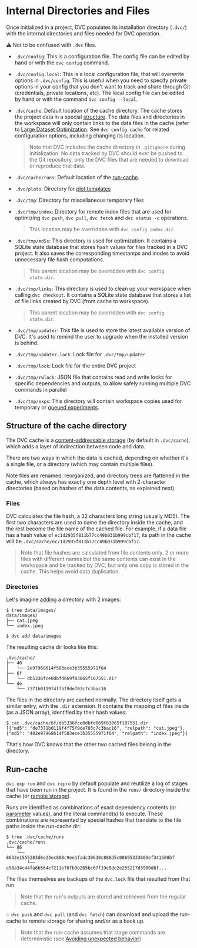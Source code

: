 # Internal Directories and Files

Once initialized in a <abbr>project</abbr>, DVC populates its installation
directory (`.dvc/`) with the internal directories and files needed for DVC
operation.

⚠️ Not to be confused with `.dvc` files.

- `.dvc/config`: This is a configuration file. The config file can be edited by
  hand or with the `dvc config` command.

- `.dvc/config.local`: This is a local configuration file, that will overwrite
  options in `.dvc/config`. This is useful when you need to specify private
  options in your config that you don't want to track and share through Git
  (credentials, private locations, etc). The local config file can be edited by
  hand or with the command `dvc config --local`.

- `.dvc/cache`: Default location of the <abbr>cache</abbr> directory. The cache
  stores the project data in a special
  [structure](#structure-of-the-cache-directory). The data files and directories
  in the <abbr>workspace</abbr> will only contain links to the data files in the
  cache (refer to
  [Large Dataset Optimization](/doc/user-guide/data-management/large-dataset-optimization).
  See `dvc config cache` for related configuration options, including changing
  its location.

  > Note that DVC includes the cache directory in `.gitignore` during
  > initialization. No data tracked by DVC should ever be pushed to the Git
  > repository, only the <abbr>DVC files</abbr> that are needed to download or
  > reproduce that data.

- `.dvc/cache/runs`: Default location of the [run-cache](#run-cache).

- `.dvc/plots`: Directory for
  [plot templates](/doc/user-guide/experiment-management/visualizing-plots#plot-templates-data-series-only)

- `.dvc/tmp`: Directory for miscellaneous temporary files

- `.dvc/tmp/index`: Directory for remote index files that are used for
  optimizing `dvc push`, `dvc pull`, `dvc fetch` and `dvc status -c` operations.

  > This location may be overridden with `dvc config index.dir`.

- `.dvc/tmp/md5s`: This directory is used for optimization. It contains a SQLite
  state database that stores hash values for files tracked in a DVC project. It
  also saves the corresponding timestamps and inodes to avoid unnecessary file
  hash computations.

  > This parent location may be overridden with `dvc config state.dir`.

- `.dvc/tmp/links`: This directory is used to clean up your workspace when
  calling `dvc checkout`. It contains a SQLite state database that stores a list
  of file links created by DVC (from cache to <abbr>workspace</abbr>).

  > This parent location may be overridden with `dvc config state.dir`.

- `.dvc/tmp/updater`: This file is used to store the latest available version of
  DVC. It's used to remind the user to upgrade when the installed version is
  behind.

- `.dvc/tmp/updater.lock`: Lock file for `.dvc/tmp/updater`

- `.dvc/tmp/lock`: Lock file for the entire DVC project

- `.dvc/tmp/rwlock`: JSON file that contains read and write locks for specific
  dependencies and outputs, to allow safely running multiple DVC commands in
  parallel

- `.dvc/tmp/exps`: This directory will contain workspace copies used for
  temporary or [queued experiments].

[queued experiments]:
  /doc/user-guide/experiment-management/running-experiments#the-experiments-queue

## Structure of the cache directory

The DVC cache is a
[content-addressable storage](https://en.wikipedia.org/wiki/Content-addressable_storage)
(by default in `.dvc/cache`), which adds a layer of indirection between code and
data.

There are two ways in which the data is <abbr>cached</abbr>, depending on
whether it's a single file, or a directory (which may contain multiple files).

Note files are renamed, reorganized, and directory trees are flattened in the
cache, which always has exactly one depth level with 2-character directories
(based on hashes of the data contents, as explained next).

### Files

DVC calculates the file hash, a 32 characters long string (usually MD5). The
first two characters are used to name the directory inside the cache, and the
rest become the file name of the cached file. For example, if a data file has a
hash value of `ec1d2935f811b77cc49b031b999cbf17`, its path in the cache will be
`.dvc/cache/ec/1d2935f811b77cc49b031b999cbf17`.

> Note that file hashes are calculated from file contents only. 2 or more files
> with different names but the same contents can exist in the workspace and be
> tracked by DVC, but only one copy is stored in the cache. This helps avoid
> data duplication.

### Directories

Let's imagine [adding](/doc/command-reference/add) a directory with 2 images:

```dvc
$ tree data/images/
data/images/
├── cat.jpeg
└── index.jpeg

$ dvc add data/images
```

The resulting cache dir looks like this:

```dvc
.dvc/cache/
├── 40
│   └── 2e97968614f583ece3b35555971f64
├── 6f
│   └── db5336fce0dbfd669f83065f107551.dir
└── de
    └── 7371b0119f4f75f9de703c7c3bac16
```

The files in the directory are cached normally. The directory itself gets a
similar entry, with the `.dir` extension. It contains the mapping of files
inside (as a JSON array), identified by their hash values:

```dvc
$ cat .dvc/cache/6f/db5336fce0dbfd669f83065f107551.dir
[{"md5": "de7371b0119f4f75f9de703c7c3bac16", "relpath": "cat.jpeg"},
{"md5": "402e97968614f583ece3b35555971f64", "relpath": "index.jpeg"}]
```

That's how DVC knows that the other two cached files belong in the directory.

## Run-cache

`dvc exp run` and `dvc repro` by default populate and reutilize a log of stages
that have been run in the project. It is found in the `runs/` directory inside
the cache (or [remote storage](/doc/command-reference/remote)).

Runs are identified as combinations of exact <abbr>dependency</abbr> contents
(or [parameter](/doc/command-reference/params) values), and the literal
command(s) to execute. These combinations are represented by special hashes that
translate to the file paths inside the run-cache dir:

```dvc
$ tree .dvc/cache/runs
.dvc/cache/runs
└── 86
    └── 8632e1555283d6e23ec808c9ee1fadc30630c888d5c08695333609ef341508bf
        └── e98a34c44fa6b564ef211e76fb3b265bc67f19e5de2e255217d3900d8f...
```

The files themselves are backups of the `dvc.lock` file that resulted from that
run.

> Note that the run's <abbr>outputs</abbr> are stored and retrieved from the
> regular cache.

💡 `dvc push` and `dvc pull` (and `dvc fetch`) can download and upload the
run-cache to remote storage for sharing and/or as a back up.

> Note that the run-cache assumes that stage commands are deterministic (see
> [Avoiding unexpected behavior]).

[avoiding unexpected behavior]:
  /doc/user-guide/project-structure/dvcyaml-files#avoiding-unexpected-behavior
